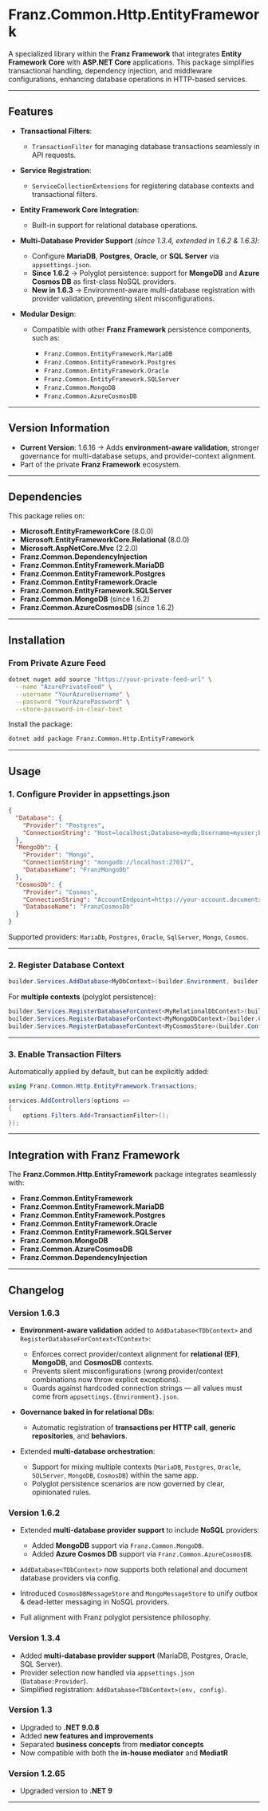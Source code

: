 ﻿# **Franz.Common.Http.EntityFramework**

A specialized library within the **Franz Framework** that integrates **Entity Framework Core** with **ASP.NET Core** applications.
This package simplifies transactional handling, dependency injection, and middleware configurations, enhancing database operations in HTTP-based services.

---

## **Features**

* **Transactional Filters**:

  * `TransactionFilter` for managing database transactions seamlessly in API requests.

* **Service Registration**:

  * `ServiceCollectionExtensions` for registering database contexts and transactional filters.

* **Entity Framework Core Integration**:

  * Built-in support for relational database operations.

* **Multi-Database Provider Support** *(since 1.3.4, extended in 1.6.2 & 1.6.3)*:

  * Configure **MariaDB**, **Postgres**, **Oracle**, or **SQL Server** via `appsettings.json`.
  * **Since 1.6.2** → Polyglot persistence: support for **MongoDB** and **Azure Cosmos DB** as first-class NoSQL providers.
  * **New in 1.6.3** → Environment-aware multi-database registration with provider validation, preventing silent misconfigurations.

* **Modular Design**:

  * Compatible with other **Franz Framework** persistence components, such as:

    * `Franz.Common.EntityFramework.MariaDB`
    * `Franz.Common.EntityFramework.Postgres`
    * `Franz.Common.EntityFramework.Oracle`
    * `Franz.Common.EntityFramework.SQLServer`
    * `Franz.Common.MongoDB`
    * `Franz.Common.AzureCosmosDB`

---

## **Version Information**

* **Current Version**: 1.6.16
  → Adds **environment-aware validation**, stronger governance for multi-database setups, and provider-context alignment.
* Part of the private **Franz Framework** ecosystem.

---

## **Dependencies**

This package relies on:

* **Microsoft.EntityFrameworkCore** (8.0.0)
* **Microsoft.EntityFrameworkCore.Relational** (8.0.0)
* **Microsoft.AspNetCore.Mvc** (2.2.0)
* **Franz.Common.DependencyInjection**
* **Franz.Common.EntityFramework.MariaDB**
* **Franz.Common.EntityFramework.Postgres**
* **Franz.Common.EntityFramework.Oracle**
* **Franz.Common.EntityFramework.SQLServer**
* **Franz.Common.MongoDB** (since 1.6.2)
* **Franz.Common.AzureCosmosDB** (since 1.6.2)

---

## **Installation**

### **From Private Azure Feed**

```bash
dotnet nuget add source "https://your-private-feed-url" \
  --name "AzurePrivateFeed" \
  --username "YourAzureUsername" \
  --password "YourAzurePassword" \
  --store-password-in-clear-text
```

Install the package:

```bash
dotnet add package Franz.Common.Http.EntityFramework
```

---

## **Usage**

### **1. Configure Provider in appsettings.json**

```json
{
  "Database": {
    "Provider": "Postgres",
    "ConnectionString": "Host=localhost;Database=mydb;Username=myuser;Password=mypass"
  },
  "MongoDb": {
    "Provider": "Mongo",
    "ConnectionString": "mongodb://localhost:27017",
    "DatabaseName": "FranzMongoDb"
  },
  "CosmosDb": {
    "Provider": "Cosmos",
    "ConnectionString": "AccountEndpoint=https://your-account.documents.azure.com:443/;AccountKey=your-key;",
    "DatabaseName": "FranzCosmosDb"
  }
}
```

Supported providers: `MariaDb`, `Postgres`, `Oracle`, `SqlServer`, `Mongo`, `Cosmos`.

---

### **2. Register Database Context**

```csharp
builder.Services.AddDatabase<MyDbContext>(builder.Environment, builder.Configuration);
```

For **multiple contexts** (polyglot persistence):

```csharp
builder.Services.RegisterDatabaseForContext<MyRelationalDbContext>(builder.Configuration.GetSection("Database"));
builder.Services.RegisterDatabaseForContext<MyMongoDbContext>(builder.Configuration.GetSection("MongoDb"));
builder.Services.RegisterDatabaseForContext<MyCosmosStore>(builder.Configuration.GetSection("CosmosDb"));
```

---

### **3. Enable Transaction Filters**

Automatically applied by default, but can be explicitly added:

```csharp
using Franz.Common.Http.EntityFramework.Transactions;

services.AddControllers(options =>
{
    options.Filters.Add<TransactionFilter>();
});
```

---

## **Integration with Franz Framework**

The **Franz.Common.Http.EntityFramework** package integrates seamlessly with:

* **Franz.Common.EntityFramework**
* **Franz.Common.EntityFramework.MariaDB**
* **Franz.Common.EntityFramework.Postgres**
* **Franz.Common.EntityFramework.Oracle**
* **Franz.Common.EntityFramework.SQLServer**
* **Franz.Common.MongoDB**
* **Franz.Common.AzureCosmosDB**
* **Franz.Common.DependencyInjection**

---

## **Changelog**

### Version 1.6.3

* **Environment-aware validation** added to `AddDatabase<TDbContext>` and `RegisterDatabaseForContext<TContext>`:

  * Enforces correct provider/context alignment for **relational (EF)**, **MongoDB**, and **CosmosDB** contexts.
  * Prevents silent misconfigurations (wrong provider/context combinations now throw explicit exceptions).
  * Guards against hardcoded connection strings — all values must come from `appsettings.{Environment}.json`.
* **Governance baked in for relational DBs**:

  * Automatic registration of **transactions per HTTP call**, **generic repositories**, and **behaviors**.
* Extended **multi-database orchestration**:

  * Support for mixing multiple contexts (`MariaDB`, `Postgres`, `Oracle`, `SQLServer`, `MongoDB`, `CosmosDB`) within the same app.
  * Polyglot persistence scenarios are now governed by clear, opinionated rules.

### Version 1.6.2

* Extended **multi-database provider support** to include **NoSQL** providers:

  * Added **MongoDB** support via `Franz.Common.MongoDB`.
  * Added **Azure Cosmos DB** support via `Franz.Common.AzureCosmosDB`.
* `AddDatabase<TDbContext>` now supports both relational and document database providers via config.
* Introduced `CosmosDBMessageStore` and `MongoMessageStore` to unify outbox & dead-letter messaging in NoSQL providers.
* Full alignment with Franz polyglot persistence philosophy.

### Version 1.3.4

* Added **multi-database provider support** (MariaDB, Postgres, Oracle, SQL Server).
* Provider selection now handled via `appsettings.json` (`Database:Provider`).
* Simplified registration: `AddDatabase<TDbContext>(env, config)`.

### Version 1.3

* Upgraded to **.NET 9.0.8**
* Added **new features and improvements**
* Separated **business concepts** from **mediator concepts**
* Now compatible with both the **in-house mediator** and **MediatR**

### Version 1.2.65

* Upgraded version to **.NET 9**

---
